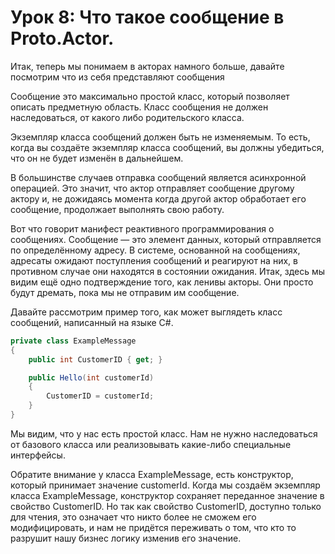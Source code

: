 # Урок 8: Что такое сообщение в Proto.Actor.

Итак, теперь мы понимаем в акторах намного больше, давайте посмотрим что из себя представляют сообщения 

Сообщение это максимально простой класс, который позволяет описать предметную область. Класс сообщения не должен наследоваться, от какого либо родительского класса.

Экземпляр класса сообщений должен быть не изменяемым. То есть, когда вы создаёте экземпляр класса сообщений, вы должны убедиться, что он не будет изменён в дальнейшем.

В большинстве случаев отправка сообщений является асинхронной операцией. Это значит, что актор отправляет сообщение другому актору и, не дожидаясь момента когда другой актор обработает его сообщение, продолжает выполнять свою работу.

Вот что говорит манифест реактивного программирования о сообщениях. Сообщение — это элемент данных, который отправляется по определённому адресу. В системе, основанной на сообщениях, адресаты ожидают поступления сообщений и реагируют на них, в противном случае они находятся в состоянии ожидания. Итак, здесь мы видим ещё одно подтверждение того, как ленивы акторы. Они просто будут дремать, пока мы не отправим им сообщение.

Давайте рассмотрим пример того, как может выглядеть класс сообщений, написанный на языке C#. 

```c#
private class ExampleMessage
{
    public int CustomerID { get; }

    public Hello(int customerId)
    {
        CustomerID = customerId;
    }
}
```



Мы видим, что у нас есть простой класс. Нам не нужно наследоваться от базового класса или реализовывать какие-либо специальные интерфейсы. 

Обратите внимание у класса ExampleMessage, есть конструктор, который принимает значение customerId. Когда мы создаём экземпляр класса ExampleMessage, конструктор сохраняет переданное значение в свойство CustomerID. Но так как свойство CustomerID, доступно только для чтения, это означает что никто более не сможем его модифицировать, и нам не придётся переживать о том, что кто то разрушит нашу бизнес логику изменив его значение.